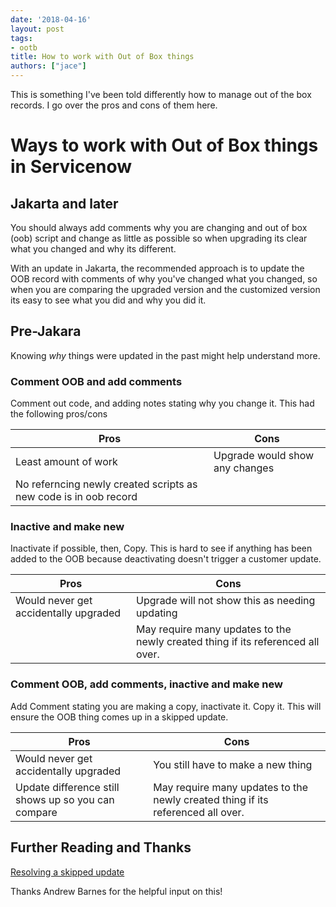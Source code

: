 ```yaml
---
date: '2018-04-16'
layout: post
tags:
- ootb
title: How to work with Out of Box things
authors: ["jace"]
---
```


This is something I've been told differently how to manage out of the
box records. I go over the pros and cons of them here.

# Ways to work with Out of Box things in Servicenow

## Jakarta and later

You should always add comments why you are changing and out of box (oob)
script and change as little as possible so when upgrading its clear what
you changed and why its different.

With an update in Jakarta, the recommended approach is to update the OOB
record with comments of why you've changed what you changed, so when you
are comparing the upgraded version and the customized version its easy
to see what you did and why you did it.

## Pre-Jakara

Knowing *why* things were updated in the past might help understand
more.

### Comment OOB and add comments

Comment out code, and adding notes stating why you change it. This had
the following pros/cons

| Pros                                                             | Cons                           |
|------------------------------------------------------------------|--------------------------------|
| Least amount of work                                             | Upgrade would show any changes |
| No referncing newly created scripts as new code is in oob record |                                |

### Inactive and make new

Inactivate if possible, then, Copy. This is hard to see if anything has
been added to the OOB because deactivating doesn't trigger a customer
update.

| Pros                                  | Cons                                                                            |
|---------------------------------------|---------------------------------------------------------------------------------|
| Would never get accidentally upgraded | Upgrade will not show this as needing updating                                  |
|                                       | May require many updates to the newly created thing if its referenced all over. |

### Comment OOB, add comments, inactive and make new

Add Comment stating you are making a copy, inactivate it. Copy it. This
will ensure the OOB thing comes up in a skipped update.

| Pros                                                | Cons                                                                            |
|-----------------------------------------------------|---------------------------------------------------------------------------------|
| Would never get accidentally upgraded               | You still have to make a new thing                                              |
| Update difference still shows up so you can compare | May require many updates to the newly created thing if its referenced all over. |

## Further Reading and Thanks

[Resolving a skipped
update](https://docs.servicenow.com/bundle/jakarta-platform-administration/page/customer-support/task/t_ResolveASkippedUpdate.html)

Thanks Andrew Barnes for the helpful input on this!
